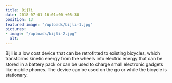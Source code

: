 ```yaml
---
title: Bijli
date: 2018-07-01 16:01:00 +05:30
position: 13
featured image: "/uploads/bijli-1.jpg"
pictures:
- image: "/uploads/bijli-2.jpg"
  alt:
---
```


Bijli is a low cost device that can be retrofitted to existing bicycles, which transforms kinetic energy from the wheels into electric energy that can be stored in a battery pack or can be used to charge small electronic gadgets like mobile phones. The device can be used on the go or while the bicycle is stationary.
